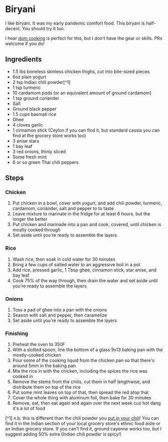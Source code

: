 # Biryani

I like biryani. It was my early pandemic comfort food. This biryani is half-decent. You should try it too.

I hear [dum cooking](https://en.wikipedia.org/wiki/Dum_pukht) is perfect for this, but I don't have the gear or skills. PRs welcome if you do!

## Ingredients

* 1.5 lbs boneless skinless chicken thighs, cut into bite-sized pieces
* 6oz plain yogurt
* 2 tsp Indian chili powder[^1]
* 1 tsp turmeric
* 10 cardamom pods (or an equivalent amount of ground cardamom)
* 1 tsp ground coriander
* Salt
* Ground black pepper
* 1.5 cups basmati rice
* Ghee
* 4 cloves garlic
* 1 cinnamon stick (Ceylon if you can find it, but standard cassia you can find at the grocery store works too)
* 3 anise stars
* 1 bay leaf
* 3 red onions, thinly sliced
* Some fresh mint
* 6 or so green Thai chili peppers

## Steps

### Chicken

1. Put chicken in a bowl, cover with yogurt, and add chili powder, turmeric, cardamom, coriander, salt and pepper to to taste
1. Leave mixture to marinate in the fridge for at least 6 hours, but the longer the better
1. Put chicken and marinade into a pan and cook, covered, until chicken is mostly cooked through
1. Set aside until you're ready to assemble the layers

### Rice

1. Wash rice, then soak in cold water for 30 minutes
1. Bring a few cups of salted water to an aggressive boil in a pot
1. Add rice, pressed garlic, 1 Tbsp ghee, cinnamon stick, star anise, and bay leaf
1. Cook 75% of the way through, then drain the water and set aside until you're ready to assemble the layers

### Onions

1. Toss a pad of ghee into a pan with the onions
1. Season with salt and pepper, then caramelize
1. Set aside until you're ready to assemble the layers

### Finishing

1. Preheat the oven to 350F
1. With a slotted spoon, line the bottom of a glass 9x13 baking pan with the mostly-cooked chicken
3. Pour some of the cooking liquid from the chicken pan so that there's around 5mm in the baking pan
4. Mix the rice in with the chicken, including the spices the rice was cooked in
5. Remove the stems from the chilis, cut them in half lengthwise, and distribute them on top of the rice
6. Put some mint leaves on top of that, then spread the red atop that
7. Cover the whole thing with aluminum foil, then bake for 30 minutes
8. Remove, eat, then eat again and again over the next week cuz hot dang it's a lot of food

[^1] n.b. this is different than the chili powder you [put in your chili](https://github.com/karmeleon/recipes/blob/master/food/chili.md)! You can find it in the Indian section of your local grocery store's ethnic food aisle or an Indian grocery store. If you can't find it, ground cayenne works too, but I suggest adding 50% extra (Indian chili powder is spicy!)
